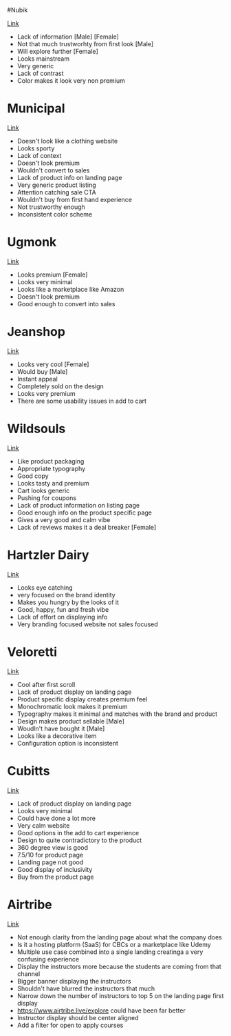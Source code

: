 #Nubik

[Link](https://www.nubikk.com/nl)


* Lack of information [Male] [Female]
* Not that much trustworhty from first look [Male]
* Will explore further [Female]
* Looks mainstream
* Very generic
* Lack of contrast
* Color makes it look very non premium

# Municipal
[Link](https://municipal.com/)

* Doesn't look like a clothing website
* Looks sporty
* Lack of context
* Doesn't look premium
* Wouldn't convert to sales
* Lack of product info on landing page
* Very generic product listing
* Attention catching sale CTA
* Wouldn't buy from first hand experience
* Not trustworthy enough
* Inconsistent color scheme

# Ugmonk
[Link](http://ugmonk.com/)

* Looks premium [Female]
* Looks very minimal
* Looks like a marketplace like Amazon
* Doesn't look premium
* Good enough to convert into sales

# Jeanshop
[Link](https://jeanshop.co/)

* Looks very cool [Female]
* Would buy [Male]
* Instant appeal
* Completely sold on the design
* Looks very premium
* There are some usability issues in add to cart

# Wildsouls
[Link](https://www.wildsouls.gr/en)

* Like product packaging
* Appropriate typography
* Good copy
* Looks tasty and premium
* Cart looks generic
* Pushing for coupons
* Lack of product information on listing page
* Good enough info on the product specific page
* Gives a very good and calm vibe
* Lack of reviews makes it a deal breaker [Female]

# Hartzler Dairy
[Link](https://www.hartzlerdairy.com/?ref=lapaninja)

* Looks eye catching
* very focused on the brand identity
* Makes you hungry by the looks of it
* Good, happy, fun and fresh vibe
* Lack of effort on displaying info
* Very branding focused website not sales focused

# Veloretti
[Link](https://www.veloretti.com/)


* Cool after first scroll
* Lack of product display on landing page
* Product specific display creates premium feel
* Monochromatic look makes it premium
* Typography makes it minimal and matches with the brand and product
* Design makes product sellable [Male]
* Woudln't have bought it [Male]
* Looks like a decorative item
* Configuration option is inconsistent

# Cubitts
[Link](https://cubitts.com/)

* Lack of product display on landing page
* Looks very minimal
* Could have done a lot more
* Very calm website
* Good options in the add to cart experience
* Design to quite contradictory to the product
* 360 degree view is good
* 7.5/10 for product page
* Landing page not good
* Good display of inclusivity
* Buy from the product page 

# Airtribe
[Link](https://www.airtribe.live/home)

* Not enough clarity from the landing page about what the company does
* Is it a hosting platform (SaaS) for CBCs or a marketplace like Udemy
* Multiple use case combined into a single landing creatinga a very confusing experience
* Display the instructors more because the students are coming from that channel
* Bigger banner displaying the instructors
* Shouldn't have blurred the instructors that much
* Narrow down the number of instructors to top 5 on the landing page first display
* https://www.airtribe.live/explore could have been far better
* Instructor display should be center aligned
* Add a filter for open to apply courses